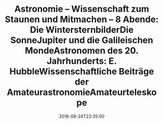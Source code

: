 ---
date: '2016-08-24T23:35:00'
talk_date: '1997-06-01T00:00:00'
talk_speakers:
  speaker1:
    name: Mitglieder der Sternwarte
title: 'Astronomie – Wissenschaft zum Staunen und Mitmachen – 8 Abende:

  - Die Wintersternbilder

  - Die Sonne

  - Jupiter und die Galileischen Monde

  - Astronomen des 20. Jahrhunderts: E. Hubble

  - Wissenschaftliche Beiträge der Amateurastronomie

  - Amateurteleskope'
---